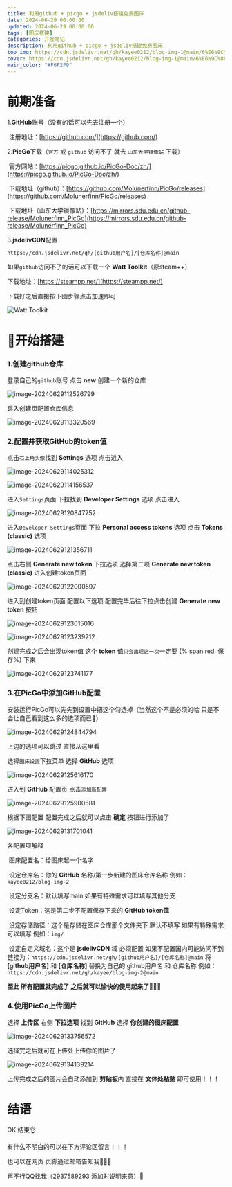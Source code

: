 ```yaml
---
title: 利用github + picgo + jsdeliv搭建免费图床
date: 2024-06-29 00:00:00
updated: 2024-06-29 00:00:00
tags: [图床搭建]
categories: 开发笔记
description: 利用github + picgo + jsdeliv搭建免费图床
top_img: https://cdn.jsdelivr.net/gh/kayee0212/blog-img-1@main/6%E6%9C%8829%E6%97%A5.png
cover: https://cdn.jsdelivr.net/gh/kayee0212/blog-img-1@main/6%E6%9C%8829%E6%97%A5.png
main_color: "#F6F2F9"
---
```


# 前期准备

1.**GitHub**账号（没有的话可以先去注册一个）

​	注册地址：[https://github.com/](https://github.com/)

2.**PicGo**下载（`官方` 或 `github` 访问不了 就去 `山东大学镜像站` 下载）

​	官方网站：[https://picgo.github.io/PicGo-Doc/zh/](https://picgo.github.io/PicGo-Doc/zh/)

​	下载地址（github）：[https://github.com/Molunerfinn/PicGo/releases](https://github.com/Molunerfinn/PicGo/releases)

​	下载地址（山东大学镜像站）：[https://mirrors.sdu.edu.cn/github-release/Molunerfinn_PicGo](https://mirrors.sdu.edu.cn/github-release/Molunerfinn_PicGo)

3.**jsdelivCDN**配置

```markdown
https://cdn.jsdelivr.net/gh/[github用户名]/[仓库名称]@main
```

如果`github`访问不了的话可以下载一个 **Watt Toolkit**（原steam++）

下载地址：[https://steampp.net/](https://steampp.net/)

下载好之后直接按下图步骤点击加速即可

![Watt Toolkit](https://img.bolong.eu.org/file/9d4f968459579bae65810.png)

# 🍜开始搭建

### 1.创建github仓库

登录自己的`github`账号 点击 **new** 创建一个新的仓库

![image-20240629112526799](https://cdn.jsdelivr.net/gh/kayee0212/blog-img-1@main/image-20240629112526799.png)

跳入创建页配置仓库信息

![image-20240629113320569](https://cdn.jsdelivr.net/gh/kayee0212/blog-img-1@main/image-20240629113320569.png)

### 2.配置并获取GitHub的token值

点击`右上角头像`找到 **Settings** 选项 点击进入

![image-20240629114025312](https://cdn.jsdelivr.net/gh/kayee0212/blog-img-1@main/image-20240629114025312.png)

![image-20240629114156537](https://cdn.jsdelivr.net/gh/kayee0212/blog-img-1@main/image-20240629114156537.png)

进入`Settings`页面 下拉找到 **Developer Settings** 选项 点击进入

![image-20240629120847752](https://cdn.jsdelivr.net/gh/kayee0212/blog-img-1@main/image-20240629120847752.png)

进入`Developer Settings`页面 下拉 **Personal access tokens** 选项 点击 **Tokens (classic)** 选项

![image-20240629121356711](https://cdn.jsdelivr.net/gh/kayee0212/blog-img-1@main/image-20240629121356711.png)

点击右侧 **Generate new token** 下拉选项 选择第二项 **Generate new token (classic)** 进入创建token页面

![image-20240629122000597](https://cdn.jsdelivr.net/gh/kayee0212/blog-img-1@main/image-20240629122000597.png)

进入到创建token页面 配置以下选项 配置完毕后往下拉点击创建 **Generate new token** 按钮

![image-20240629123015016](https://cdn.jsdelivr.net/gh/kayee0212/blog-img-1@main/image-20240629123015016.png)

![image-20240629123239212](https://cdn.jsdelivr.net/gh/kayee0212/blog-img-1@main/image-20240629123239212.png)

创建完成之后会出现token值 这个 **token** 值`只会出现这一次`一定要 {% span red, 保存%} 下来

![image-20240629123741177](https://cdn.jsdelivr.net/gh/kayee0212/blog-img-1@main/image-20240629123741177.png)

### 3.在PicGo中添加GitHub配置

安装运行PicGo可以先先到设置中把这个勾选掉（当然这个不是必须的哈 只是不会让自己看到这么多的选项而已🐶）

![image-20240629124844794](https://cdn.jsdelivr.net/gh/kayee0212/blog-img-1@main/image-20240629124844794.png)



上边的选项可以跳过 直接从这里看

选择`图床设置`下拉菜单 选择 **GitHub** 选项

![image-20240629125616170](https://cdn.jsdelivr.net/gh/kayee0212/blog-img-1@main/image-20240629125616170.png)

进入到 **GitHub** 配置页 点击`添加新配置`

![image-20240629125900581](https://cdn.jsdelivr.net/gh/kayee0212/blog-img-1@main/image-20240629125900581.png)

根据下图配置 配置完成之后就可以点击 **确定** 按钮进行添加了

![image-20240629131701041](https://cdn.jsdelivr.net/gh/kayee0212/blog-img-1@main/image-20240629131701041.png)

各配置项解释

​	图床配置名：给图床起一个名字

​	设定仓库名：你的 **GitHub** 名称/第一步新建的图床仓库名称 例如：`kayee0212/blog-img-2`

​	设定分支名：默认填写main 如果有特殊需求可以填写其他分支

​	设定Token：这是第二步不配置保存下来的 **GitHub token值**

​	设定存储路径：这个是存储在图床仓库那个文件夹下 默认不填写 如果有特殊需求可以填写 例如：`img/`

​	设定自定义域名：这个是 **jsdelivCDN** 域 必须配置 如果不配置国内可能访问不到 链接为：`https://cdn.jsdelivr.net/gh/[github用户名]/[仓库名称]@main` 将 **[github用户名]** 和 **[仓库名称]** 替换为自己的 github用户名 和 仓库名称 例如：`https://cdn.jsdelivr.net/gh/kayee/blog-img-2@main`

**至此 所有配置就完成了 之后就可以愉快的使用起来了**🦧🦧🦧

### 4.使用PicGo上传图片

选择 **上传区** 右侧 **下拉选项** 找到 **GitHub** 选择 **你创建的图床配置** 

![image-20240629133756572](https://cdn.jsdelivr.net/gh/kayee0212/blog-img-1@main/image-20240629133756572.png)

选择完之后就可在上传处上传你的图片了

![image-20240629134139214](https://cdn.jsdelivr.net/gh/kayee0212/blog-img-1@main/image-20240629134139214.png)

上传完成之后的图片会自动添加到 **剪贴板**内 直接在 **文体处粘贴** 即可使用！！！

# 结语

OK 结束👌

有什么不明白的可以在下方评论区留言！！！

也可以在网页 页脚通过邮箱告知我🤞🤞🤞

再不行QQ找我（2937589293 添加时说明来意）🧓


